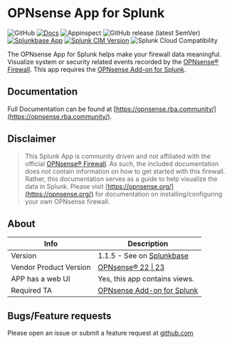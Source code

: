 # OPNsense App for Splunk

![GitHub](https://img.shields.io/github/license/rba-community/Opnsense_App_for_Splunk)
[![Docs](https://github.com/rba-community/Opnsense_App_for_Splunk/actions/workflows/docs.yml/badge.svg)](https://opnsense.rba.community/)
![Appinspect](https://github.com/rba-community/Opnsense_App_for_Splunk/actions/workflows/appinspect.yml/badge.svg)
![GitHub release (latest SemVer)](https://img.shields.io/github/v/release/rba-community/Opnsense_App_for_Splunk)
[![Splunkbase App](https://img.shields.io/badge/Splunkbase-Opnsense%20App%20for%20Splunk-blue)](https://splunkbase.splunk.com/app/5372/)
[![Splunk CIM Version](https://img.shields.io/badge/Splunk%20CIM%20Version-5.x-success)](https://docs.splunk.com/Documentation/CIM/latest/User/Overview)
![Splunk Cloud Compatibility](https://img.shields.io/badge/Splunk%20Cloud%20Ready-Victoria%20|%20Classic-informational?logo=splunk)

The OPNsense App for Splunk helps make your firewall data meaningful. Visualize system or security related events recorded by the [OPNsense® Firewall](https://opnsense.org/). This app requires the [OPNsense Add-on for Splunk](https://splunkbase.splunk.com/app/4538/).

## Documentation

Full Documentation can be found at [https://opnsense.rba.community/](https://opnsense.rba.community/).

## Disclaimer

> This Splunk App is community driven and not affiliated with the official [OPNsense® Firewall](https://opnsense.org/). As such, the included documentation does not contain information on how to get started with this firewall. Rather, this documentation serves as a guide to help visualize the data in Splunk. Please visit [https://opnsense.org/](https://opnsense.org/) for documentation on installing/configuring your own OPNsense firewall.

## About

 Info | Description
------|----------
Version | 1.1.5 - See on [Splunkbase](https://splunkbase.splunk.com/app/5372/)
Vendor Product Version | [OPNsense® 22 \| 23](https://opnsense.org/)
APP has a web UI | Yes, this app contains views.
Required TA | [OPNsense Add-on for Splunk](https://splunkbase.splunk.com/app/4538/)

## Bugs/Feature requests

Please open an issue or submit a feature request at [github.com](https://github.com/rba-community/Opnsense_App_for_Splunk/issues)
